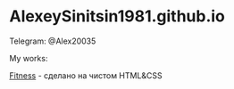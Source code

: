 # AlexeySinitsin1981.github.io
Telegram: @Alex20035


My works:


[Fitness](https://alexeysinitsin1981.github.io/fitness/ "сделано на чистом HTML&CSS") - сделано на чистом HTML&CSS
